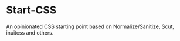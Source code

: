 # Start-CSS
An opinionated CSS starting point based on Normalize/Sanitize, Scut, inuitcss and others.
